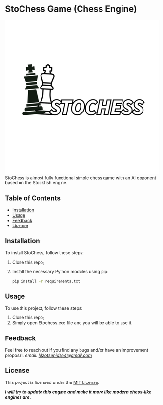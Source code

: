 # StoChess Game (Chess Engine)
![Image Alt Text](imgs/Stochess_logo.png)
StoChess is almost fully functional simple chess game with an AI opponent based on the Stockfish engine.


## Table of Contents
- [Installation](#installation)
- [Usage](#usage)
- [Feedback](#feedback)
- [License](#license)
 
## Installation
To install StoChess, follow these steps:
1. Clone this repo;
2. Install the necessary Python modules using pip:

   ```bash
   pip install -r requirements.txt

## Usage
To use this project, follow these steps:
1. Clone this repo;
2. Simply open Stochess.exe file and you will be able to use it.

## Feedback
Feel free to reach out if you find any bugs and/or have an improvement proposal.
*email: ldzotsenidze4@gmail.com*


## License
This project is licensed under the [MIT License](LICENSE).

***I will try to update this engine and make it more like modern chess-like engines are.***
